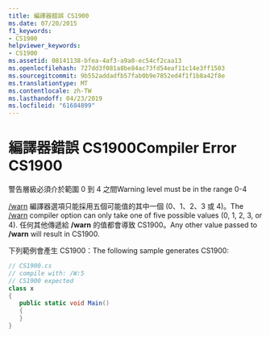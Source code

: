 ```yaml
---
title: 編譯器錯誤 CS1900
ms.date: 07/20/2015
f1_keywords:
- CS1900
helpviewer_keywords:
- CS1900
ms.assetid: 08141138-bfea-4af3-a9a0-ec54cf2caa13
ms.openlocfilehash: 727dd3f081a8be84ac73fd54eaf11c14e3ff1503
ms.sourcegitcommit: 9b552addadfb57fab0b9e7852ed4f1f1b8a42f8e
ms.translationtype: MT
ms.contentlocale: zh-TW
ms.lasthandoff: 04/23/2019
ms.locfileid: "61684899"
---
```

# <a name="compiler-error-cs1900"></a><span data-ttu-id="3e6ba-102">編譯器錯誤 CS1900</span><span class="sxs-lookup"><span data-stu-id="3e6ba-102">Compiler Error CS1900</span></span>
<span data-ttu-id="3e6ba-103">警告層級必須介於範圍 0 到 4 之間</span><span class="sxs-lookup"><span data-stu-id="3e6ba-103">Warning level must be in the range 0-4</span></span>  
  
 <span data-ttu-id="3e6ba-104">[/warn](../../csharp/language-reference/compiler-options/warn-compiler-option.md) 編譯器選項只能採用五個可能值的其中一個 (0、1、2、3 或 4)。</span><span class="sxs-lookup"><span data-stu-id="3e6ba-104">The [/warn](../../csharp/language-reference/compiler-options/warn-compiler-option.md) compiler option can only take one of five possible values (0, 1, 2, 3, or 4).</span></span> <span data-ttu-id="3e6ba-105">任何其他傳遞給 **/warn** 的值都會導致 CS1900。</span><span class="sxs-lookup"><span data-stu-id="3e6ba-105">Any other value passed to **/warn** will result in CS1900.</span></span>  
  
 <span data-ttu-id="3e6ba-106">下列範例會產生 CS1900：</span><span class="sxs-lookup"><span data-stu-id="3e6ba-106">The following sample generates CS1900:</span></span>  
  
```csharp  
// CS1900.cs  
// compile with: /W:5  
// CS1900 expected  
class x  
{  
   public static void Main()  
   {  
   }  
}  
```
